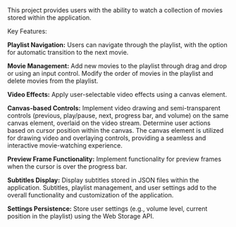 This project provides users with the ability to watch a collection of movies stored within the application.

Key Features:

  **Playlist Navigation:**
  Users can navigate through the playlist, with the option for automatic transition to the next movie.
  
  **Movie Management:**
  Add new movies to the playlist through drag and drop or using an input control.
  Modify the order of movies in the playlist and delete movies from the playlist.
  
  **Video Effects:**
  Apply user-selectable video effects using a canvas element.
  
  **Canvas-based Controls:**
  Implement video drawing and semi-transparent controls (previous, play/pause, next, progress bar, and volume) on the same canvas element, overlaid on the video stream.
  Determine user actions based on cursor position within the canvas.
  The canvas element is utilized for drawing video and overlaying controls, providing a seamless and interactive movie-watching experience. 
  
  **Preview Frame Functionality:**
  Implement functionality for preview frames when the cursor is over the progress bar.
  
  **Subtitles Display:**
  Display subtitles stored in JSON files within the application.
  Subtitles, playlist management, and user settings add to the overall functionality and customization of the application.
  
  **Settings Persistence:**
  Store user settings (e.g., volume level, current position in the playlist) using the Web Storage API.
  
